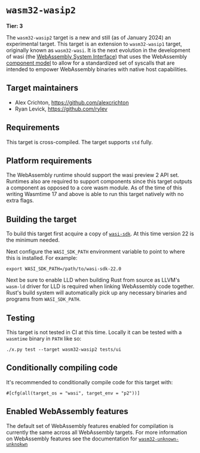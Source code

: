 # `wasm32-wasip2`

**Tier: 3**

The `wasm32-wasip2` target is a new and still (as of January 2024) an
experimental target. This target is an extension to `wasm32-wasip1` target,
originally known as `wasm32-wasi`. It is the next evolution in the development of
wasi (the [WebAssembly System Interface](https://wasi.dev)) that uses the WebAssembly
[component model] to allow for a standardized set of syscalls that are intended to empower
WebAssembly binaries with native host capabilities.

[component model]: https://github.com/WebAssembly/component-model

## Target maintainers

- Alex Crichton, https://github.com/alexcrichton
- Ryan Levick, https://github.com/rylev

## Requirements

This target is cross-compiled. The target supports `std` fully.

## Platform requirements

The WebAssembly runtime should support the wasi preview 2 API set. Runtimes also
are required to support components since this target outputs a component as
opposed to a core wasm module. As of the time of this writing Wasmtime 17 and
above is able to run this target natively with no extra flags.

## Building the target

To build this target first acquire a copy of
[`wasi-sdk`](https://github.com/WebAssembly/wasi-sdk/). At this time version 22
is the minimum needed.

Next configure the `WASI_SDK_PATH` environment variable to point to where this
is installed. For example:

```text
export WASI_SDK_PATH=/path/to/wasi-sdk-22.0
```

Next be sure to enable LLD when building Rust from source as LLVM's `wasm-ld`
driver for LLD is required when linking WebAssembly code together. Rust's build
system will automatically pick up any necessary binaries and programs from
`WASI_SDK_PATH`.

## Testing

This target is not tested in CI at this time. Locally it can be tested with a
`wasmtime` binary in `PATH` like so:

```text
./x.py test --target wasm32-wasip2 tests/ui
```

## Conditionally compiling code

It's recommended to conditionally compile code for this target with:

```text
#[cfg(all(target_os = "wasi", target_env = "p2"))]
```

## Enabled WebAssembly features

The default set of WebAssembly features enabled for compilation is currently the
same across all WebAssembly targets. For more information on WebAssembly
features see the documentation for
[`wasm32-unknown-unknokwn`](./wasm32-unknown-unknown.md)
